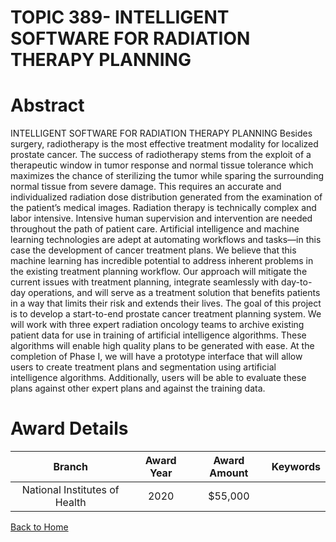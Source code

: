 
TOPIC 389- INTELLIGENT SOFTWARE FOR RADIATION THERAPY PLANNING
==============================================================

# Abstract


INTELLIGENT SOFTWARE FOR RADIATION THERAPY PLANNING Besides surgery, radiotherapy is the most effective treatment modality for localized prostate cancer. The success of radiotherapy stems from the exploit of a therapeutic window in tumor response and normal tissue tolerance which maximizes the chance of sterilizing the tumor while sparing the surrounding normal tissue from severe damage. This requires an accurate and individualized radiation dose distribution generated from the examination of the patient’s medical images. Radiation therapy is technically complex and labor intensive. Intensive human supervision and intervention are needed throughout the path of patient care. Artificial intelligence and machine learning technologies are adept at automating workflows and tasks—in this case the development of cancer treatment plans. We believe that this machine learning has incredible potential to address inherent problems in the existing treatment planning workflow. Our approach will mitigate the current issues with treatment planning, integrate seamlessly with day-to-day operations, and will serve as a treatment solution that benefits patients in a way that limits their risk and extends their lives. The goal of this project is to develop a start-to-end prostate cancer treatment planning system. We will work with three expert radiation oncology teams to archive existing patient data for use in training of artificial intelligence algorithms. These algorithms will enable high quality plans to be generated with ease. At the completion of Phase I, we will have a prototype interface that will allow users to create treatment plans and segmentation using artificial intelligence algorithms. Additionally, users will be able to evaluate these plans against other expert plans and against the training data.  

# Award Details

|Branch|Award Year|Award Amount|Keywords|
| :---: | :---: | :---: | :---: |
|National Institutes of Health|2020|$55,000||
  
  


[Back to Home](https://github.com/chrischow/dod_sbir_awards/CC/#912)